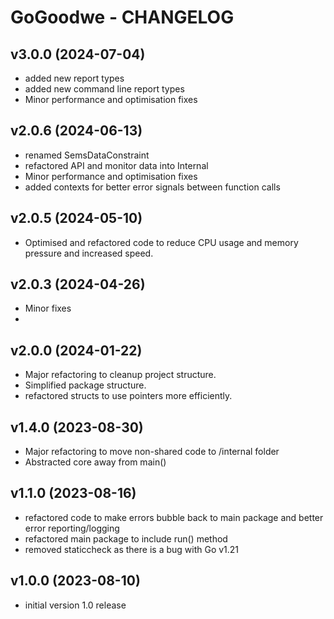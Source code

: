 # GoGoodwe - CHANGELOG

## v3.0.0 (2024-07-04)

- added new report types
- added new command line report types
- Minor performance and optimisation fixes

## v2.0.6 (2024-06-13)

- renamed SemsDataConstraint
- refactored API and monitor data into Internal
- Minor performance and optimisation fixes
- added contexts for better error signals between function calls

## v2.0.5 (2024-05-10)

- Optimised and refactored code to reduce CPU usage and memory pressure and increased speed.

## v2.0.3 (2024-04-26)

- Minor fixes
-

## v2.0.0 (2024-01-22)

- Major refactoring to cleanup project structure.
- Simplified package structure.
- refactored structs to use pointers more efficiently.

## v1.4.0 (2023-08-30)

- Major refactoring to move non-shared code to /internal folder
- Abstracted core away from main()

## v1.1.0 (2023-08-16)

- refactored code to make errors bubble back to main package and better error reporting/logging
- refactored main package to include run() method
- removed staticcheck as there is a bug with Go v1.21

## v1.0.0 (2023-08-10)

- initial version 1.0 release
